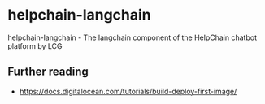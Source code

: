 # helpchain-langchain
helpchain-langchain - The langchain component of the HelpChain chatbot platform by LCG

## Further reading
 - https://docs.digitalocean.com/tutorials/build-deploy-first-image/